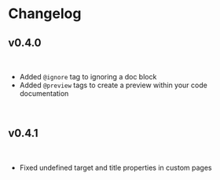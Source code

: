 Changelog
=========

v0.4.0
------

<br>

* Added `@ignore` tag to ignoring a doc block
* Added `@preview` tags to create a preview within your code documentation

<br>

v0.4.1
------

<br>

* Fixed undefined target and title properties in custom pages